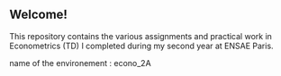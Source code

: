 ## Welcome!

This repository contains the various assignments and practical work in Econometrics (TD) I completed during my second year at ENSAE Paris.

name of the environement : econo_2A 